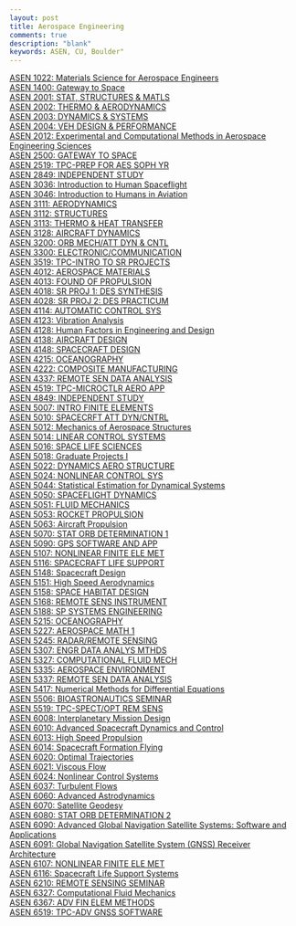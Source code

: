 ```yaml
---
layout: post
title: Aerospace Engineering
comments: true
description: "blank"
keywords: ASEN, CU, Boulder"
---
```

<body>
	<div><a href="../pages/ASEN-1022">ASEN 1022: Materials Science for Aerospace Engineers</a></div>
	<div><a href="../pages/ASEN-1400">ASEN 1400: Gateway to Space</a></div>
	<div><a href="../pages/ASEN-2001">ASEN 2001: STAT, STRUCTURES & MATLS</a></div>
	<div><a href="../pages/ASEN-2002">ASEN 2002: THERMO & AERODYNAMICS</a></div>
	<div><a href="../pages/ASEN-2003">ASEN 2003: DYNAMICS & SYSTEMS</a></div>
	<div><a href="../pages/ASEN-2004">ASEN 2004: VEH DESIGN & PERFORMANCE</a></div>
	<div><a href="../pages/ASEN-2012">ASEN 2012: Experimental and Computational Methods in Aerospace Engineering Sciences</a></div>
	<div><a href="../pages/ASEN-2500">ASEN 2500: GATEWAY TO SPACE</a></div>
	<div><a href="../pages/ASEN-2519">ASEN 2519: TPC-PREP FOR AES SOPH YR</a></div>
	<div><a href="../pages/ASEN-2849">ASEN 2849: INDEPENDENT STUDY</a></div>
	<div><a href="../pages/ASEN-3036">ASEN 3036: Introduction to Human Spaceflight</a></div>
	<div><a href="../pages/ASEN-3046">ASEN 3046: Introduction to Humans in Aviation</a></div>
	<div><a href="../pages/ASEN-3111">ASEN 3111: AERODYNAMICS</a></div>
	<div><a href="../pages/ASEN-3112">ASEN 3112: STRUCTURES</a></div>
	<div><a href="../pages/ASEN-3113">ASEN 3113: THERMO & HEAT TRANSFER</a></div>
	<div><a href="../pages/ASEN-3128">ASEN 3128: AIRCRAFT DYNAMICS</a></div>
	<div><a href="../pages/ASEN-3200">ASEN 3200: ORB MECH/ATT DYN & CNTL</a></div>
	<div><a href="../pages/ASEN-3300">ASEN 3300: ELECTRONIC/COMMUNICATION</a></div>
	<div><a href="../pages/ASEN-3519">ASEN 3519: TPC-INTRO TO SR PROJECTS</a></div>
	<div><a href="../pages/ASEN-4012">ASEN 4012: AEROSPACE MATERIALS</a></div>
	<div><a href="../pages/ASEN-4013">ASEN 4013: FOUND OF PROPULSION</a></div>
	<div><a href="../pages/ASEN-4018">ASEN 4018: SR PROJ 1: DES SYNTHESIS</a></div>
	<div><a href="../pages/ASEN-4028">ASEN 4028: SR PROJ 2: DES PRACTICUM</a></div>
	<div><a href="../pages/ASEN-4114">ASEN 4114: AUTOMATIC CONTROL SYS</a></div>
	<div><a href="../pages/ASEN-4123">ASEN 4123: Vibration Analysis</a></div>
	<div><a href="../pages/ASEN-4128">ASEN 4128: Human Factors in Engineering and Design</a></div>
	<div><a href="../pages/ASEN-4138">ASEN 4138: AIRCRAFT DESIGN</a></div>
	<div><a href="../pages/ASEN-4148">ASEN 4148: SPACECRAFT DESIGN</a></div>
	<div><a href="../pages/ASEN-4215">ASEN 4215: OCEANOGRAPHY</a></div>
	<div><a href="../pages/ASEN-4222">ASEN 4222: COMPOSITE MANUFACTURING</a></div>
	<div><a href="../pages/ASEN-4337">ASEN 4337: REMOTE SEN DATA ANALYSIS</a></div>
	<div><a href="../pages/ASEN-4519">ASEN 4519: TPC-MICROCTLR AERO APP</a></div>
	<div><a href="../pages/ASEN-4849">ASEN 4849: INDEPENDENT STUDY</a></div>
	<div><a href="../pages/ASEN-5007">ASEN 5007: INTRO FINITE ELEMENTS</a></div>
	<div><a href="../pages/ASEN-5010">ASEN 5010: SPACECRFT ATT DYN/CNTRL</a></div>
	<div><a href="../pages/ASEN-5012">ASEN 5012: Mechanics of Aerospace Structures</a></div>
	<div><a href="../pages/ASEN-5014">ASEN 5014: LINEAR CONTROL SYSTEMS</a></div>
	<div><a href="../pages/ASEN-5016">ASEN 5016: SPACE LIFE SCIENCES</a></div>
	<div><a href="../pages/ASEN-5018">ASEN 5018: Graduate Projects I</a></div>
	<div><a href="../pages/ASEN-5022">ASEN 5022: DYNAMICS AERO STRUCTURE</a></div>
	<div><a href="../pages/ASEN-5024">ASEN 5024: NONLINEAR CONTROL SYS</a></div>
	<div><a href="../pages/ASEN-5044">ASEN 5044: Statistical Estimation for Dynamical Systems</a></div>
	<div><a href="../pages/ASEN-5050">ASEN 5050: SPACEFLIGHT DYNAMICS</a></div>
	<div><a href="../pages/ASEN-5051">ASEN 5051: FLUID MECHANICS</a></div>
	<div><a href="../pages/ASEN-5053">ASEN 5053: ROCKET PROPULSION</a></div>
	<div><a href="../pages/ASEN-5063">ASEN 5063: Aircraft Propulsion</a></div>
	<div><a href="../pages/ASEN-5070">ASEN 5070: STAT ORB DETERMINATION 1</a></div>
	<div><a href="../pages/ASEN-5090">ASEN 5090: GPS SOFTWARE AND APP</a></div>
	<div><a href="../pages/ASEN-5107">ASEN 5107: NONLINEAR FINITE ELE MET</a></div>
	<div><a href="../pages/ASEN-5116">ASEN 5116: SPACECRAFT LIFE SUPPORT</a></div>
	<div><a href="../pages/ASEN-5148">ASEN 5148: Spacecraft Design</a></div>
	<div><a href="../pages/ASEN-5151">ASEN 5151: High Speed Aerodynamics</a></div>
	<div><a href="../pages/ASEN-5158">ASEN 5158: SPACE HABITAT DESIGN</a></div>
	<div><a href="../pages/ASEN-5168">ASEN 5168: REMOTE SENS INSTRUMENT</a></div>
	<div><a href="../pages/ASEN-5188">ASEN 5188: SP SYSTEMS ENGINEERING</a></div>
	<div><a href="../pages/ASEN-5215">ASEN 5215: OCEANOGRAPHY</a></div>
	<div><a href="../pages/ASEN-5227">ASEN 5227: AEROSPACE MATH 1</a></div>
	<div><a href="../pages/ASEN-5245">ASEN 5245: RADAR/REMOTE SENSING</a></div>
	<div><a href="../pages/ASEN-5307">ASEN 5307: ENGR DATA ANALYS MTHDS</a></div>
	<div><a href="../pages/ASEN-5327">ASEN 5327: COMPUTATIONAL FLUID MECH</a></div>
	<div><a href="../pages/ASEN-5335">ASEN 5335: AEROSPACE ENVIRONMENT</a></div>
	<div><a href="../pages/ASEN-5337">ASEN 5337: REMOTE SEN DATA ANALYSIS</a></div>
	<div><a href="../pages/ASEN-5417">ASEN 5417: Numerical Methods for Differential Equations</a></div>
	<div><a href="../pages/ASEN-5506">ASEN 5506: BIOASTRONAUTICS SEMINAR</a></div>
	<div><a href="../pages/ASEN-5519">ASEN 5519: TPC-SPECT/OPT REM SENS</a></div>
	<div><a href="../pages/ASEN-6008">ASEN 6008: Interplanetary Mission Design</a></div>
	<div><a href="../pages/ASEN-6010">ASEN 6010: Advanced Spacecraft Dynamics and Control</a></div>
	<div><a href="../pages/ASEN-6013">ASEN 6013: High Speed Propulsion</a></div>
	<div><a href="../pages/ASEN-6014">ASEN 6014: Spacecraft Formation Flying</a></div>
	<div><a href="../pages/ASEN-6020">ASEN 6020: Optimal Trajectories</a></div>
	<div><a href="../pages/ASEN-6021">ASEN 6021: Viscous Flow</a></div>
	<div><a href="../pages/ASEN-6024">ASEN 6024: Nonlinear Control Systems</a></div>
	<div><a href="../pages/ASEN-6037">ASEN 6037: Turbulent Flows</a></div>
	<div><a href="../pages/ASEN-6060">ASEN 6060: Advanced Astrodynamics</a></div>
	<div><a href="../pages/ASEN-6070">ASEN 6070: Satellite Geodesy</a></div>
	<div><a href="../pages/ASEN-6080">ASEN 6080: STAT ORB DETERMINATION 2</a></div>
	<div><a href="../pages/ASEN-6090">ASEN 6090: Advanced Global Navigation Satellite Systems: Software and Applications</a></div>
	<div><a href="../pages/ASEN-6091">ASEN 6091: Global Navigation Satellite System (GNSS) Receiver Architecture</a></div>
	<div><a href="../pages/ASEN-6107">ASEN 6107: NONLINEAR FINITE ELE MET</a></div>
	<div><a href="../pages/ASEN-6116">ASEN 6116: Spacecraft Life Support Systems</a></div>
	<div><a href="../pages/ASEN-6210">ASEN 6210: REMOTE SENSING SEMINAR</a></div>
	<div><a href="../pages/ASEN-6327">ASEN 6327: Computational Fluid Mechanics</a></div>
	<div><a href="../pages/ASEN-6367">ASEN 6367: ADV FIN ELEM METHODS</a></div>
	<div><a href="../pages/ASEN-6519">ASEN 6519: TPC-ADV GNSS SOFTWARE</a></div>
</body>